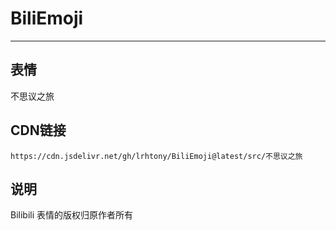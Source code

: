 
# BiliEmoji
---
## 表情
不思议之旅
## CDN链接
```
https://cdn.jsdelivr.net/gh/lrhtony/BiliEmoji@latest/src/不思议之旅
```
## 说明
Bilibili 表情的版权归原作者所有
